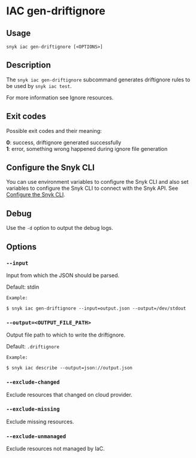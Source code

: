 # IAC gen-driftignore

## Usage

`snyk iac gen-driftignore [<OPTIONS>]`

## Description

The `snyk iac gen-driftignore` subcommand generates driftignore rules to be used by `snyk iac test`.

For more information see Ignore resources.

## Exit codes

Possible exit codes and their meaning:

**0**: success, driftignore generated successfully\
**1**: error, something wrong happened during ignore file generation

## Configure the Snyk CLI

You can use environment variables to configure the Snyk CLI and also set variables to configure the Snyk CLI to connect with the Snyk API. See [Configure the Snyk CLI](https://docs.snyk.io/snyk-cli/configure-the-snyk-cli).

## Debug

Use the `-d` option to output the debug logs.

## Options

### `--input`

Input from which the JSON should be parsed.

Default: stdin

`Example:`

```
$ snyk iac gen-driftignore --input=output.json --output=/dev/stdout
```

### `--output=<OUTPUT_FILE_PATH>`

Output file path to which to write the driftignore.

Default: `.driftignore`

`Example:`

```
$ snyk iac describe --output=json://output.json
```

### `--exclude-changed`

Exclude resources that changed on cloud provider.

### `--exclude-missing`

Exclude missing resources.

### `--exclude-unmanaged`

Exclude resources not managed by IaC.
